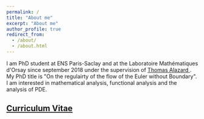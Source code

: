 ```yaml
---
permalink: /
title: "About me"
excerpt: "About me"
author_profile: true
redirect_from: 
  - /about/
  - /about.html
---
```


I am PhD student at ENS Paris-Saclay and at the Laboratoire Mathématiques d'Orsay since september 2018 under the supervision of [Thomas Alazard ](http://talazard.perso.math.cnrs.fr/) . My PhD title is "On the regulairty of the flow of the Euler without Boundary". I am interested in mathematical analysis, functional analysis and the analysis of PDE.


## [Curriculum Vitae](https://aymansaid.github.io/files/cv.pdf)
